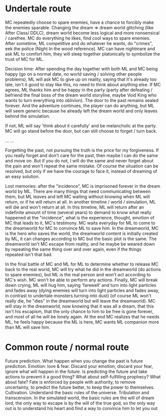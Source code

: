 
# Undertale route
MC repeatedly choose to spare enemies, have a chance to forcibly make the enemies sparable. Changing the dream => dream world glitching (like After Class/ DDLC), dream world become less logical and more nonsensical / carefree. MC do everything he likes, find cool ways to spare enemies. After sometime, ML competitive and do whatever he wants, do "crimes", eek the police (Night In the wood reference). MC can have nightmare and ask ML to comfort him, they will sleep together platonically to symbolize the trust of MC for ML.

Decision time: After spending the day together with both ML and MC being happy (go on a normal date, no world saving / solving other people problems), ML will ask MC to give up on reality, saying that it's already too late, isn't it good to stay like this, no need to think about anything else. If MC agrees, ML thanks him and be happy in the party (party after defeating / befriend the final boss of the dream world storyline, maybe Void King who wants to turn everything into oblivion). The door to the past remains sealed forever. And the adventure continues, the player can do anything, but ML will seem generic because he already left the dream world and only leaves behind the simulation.

If not, ML will say 'think about it carefully' and be melancholic at the party. MC will go stand before the door, but can still choose to forget / turn back.

...
...

Forgetting the past, not pursuing the truth is the price for my forgiveness. If you really forget and don't care for the past, then maybe I can do the same and move on. But if you do not, I will do the same and never forget about the pain and won't repeat the same mistake. Of course the situation can be resolved, but only if we have the courage to face it, instead of dreaming of an easy solution.

Lost memories: after the "incidence", MC is imprisoned forever in the dream world by ML. There are many things that need communicating between them, but ML leaves and left MC waiting without knowing when ML will return, or if he will return at all. In another timeline / world / simulation, ML will die and won't return at all. In this timeline, ML will return after an indefinite amount of time (several years) to demand to know what really happened at the "incidence", what is the experience, thought, emotion of MC that leads to it, MC's testimony. MC waits everyday for ML to come to the dreamworld for MC to convince ML to save him. In the dreamworld, MC is the hero who saves the world, the dreamworld content is initially created by ML, it can changes according to MC but the basic plot is the same. The dreamworld isn't MC escape from reality, and he maybe be weared down by repeating the same thing over and over again, even if the things repeated isn't that bad.

In the final battle of MC and ML for ML to determine whether to release MC back to the real world, MC will try what he did in the dreamworld (do actions to spare enemies), but ML is the real person and won't act according to MC's wish. MC won't be able to perform any actions. Finally, MC will break down crying, ML will hug him, saying 'farewell' and turn into light particles and fades away (dying enemies will turn into light particles and fades away, in contrast to undertale monsters turning into dust) (of course ML won't really die, he "dies" in the dreamworld but will leave the dreamworld). MC will stay in the dreamworld, now knowing that it was all a dream, that this isn't his escapism, that the only chance to him to be free is gone forever, and most of all he will be lonely again. At the end MC realizes that he needs ML, he feels happy because the ML is here, MC wants ML companion more than ML will save him. 


# Common route / normal route
Future prediction. What happen when you change the past is future prediction.
Emotion: love & fear. Discard your emotion, discard your fear, ignore what will happen in the future.
Is predicting the future and take actions to prevent it a good thing? What about self-fulfilling prophecy? What about fate? Fate is enforced by people with authority, to remove uncertainty, to predict the future better, to keep the power to themselves.
Cultivation. Understand the basic rules of the universe. Tribulation and transcension. In the simulated world, the basic rules are the will of dream lord, the only way to escape is by the will of the true god, so the only way out is to understand his heart and find a way to convince him to let you out
